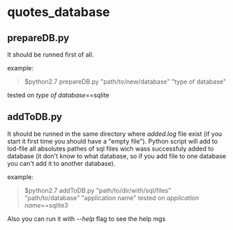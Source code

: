 quotes_database
===============
prepareDB.py
-------------
It should be runned first of all.

example:
>$python2.7 prepareDB.py "path/to/new/database" "type of database"

tested on *type of database*==sqlite


addToDB.py
-------------
It should be runned in the same directory where *added.log* file exist (if you start it first time you should have a "empty file"). Python script will add to lod-file all absolutes pathes of sql files wich wass successfuly added to database (it don't know to what database, so if you add file to one database you can't add it to another database).

example:
>$python2.7 addToDB.py "path/to/dir/with/sql/files" "path/to/database" "application name"
tested on *application name*==sqlite3

Also you can run it with *--help* flag to see the help mgs